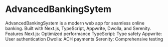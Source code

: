 # AdvancedBankingSytem
AdvancedBankingSystem is a modern web app for seamless online banking. Built with Next.js, TypeScript, Appwrite, Dwolla, and Serenity. Features Next.js: Optimized performance TypeScript: Type safety Appwrite: User authentication Dwolla: ACH payments Serenity: Comprehensive testing
